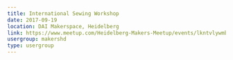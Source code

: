 ```yaml
---
title: International Sewing Workshop
date: 2017-09-19
location: DAI Makerspace, Heidelberg
link: https://www.meetup.com/Heidelberg-Makers-Meetup/events/lkntvlywmbzb/
usergroup: makershd
type: usergroup
---
```

